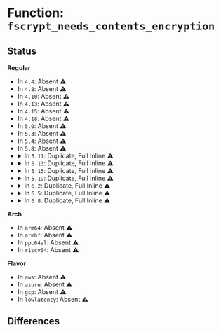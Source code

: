 # Function: <code>fscrypt_needs_contents_encryption</code>

## Status
<b>Regular</b>
<ul>
<li>
In <code>4.4</code>: Absent ⚠️
</li>
<li>
In <code>4.8</code>: Absent ⚠️
</li>
<li>
In <code>4.10</code>: Absent ⚠️
</li>
<li>
In <code>4.13</code>: Absent ⚠️
</li>
<li>
In <code>4.15</code>: Absent ⚠️
</li>
<li>
In <code>4.18</code>: Absent ⚠️
</li>
<li>
In <code>5.0</code>: Absent ⚠️
</li>
<li>
In <code>5.3</code>: Absent ⚠️
</li>
<li>
In <code>5.4</code>: Absent ⚠️
</li>
<li>
In <code>5.8</code>: Absent ⚠️
</li>
<li>
<details>
<summary>In <code>5.11</code>: Duplicate, Full Inline ⚠️</summary>

**Collision:** Static Duplication

**Inline:** Full

**Transformation:** False

**Instances:**

```
In fs/buffer.c (ffffffff81369721)
Location: include/linux/fscrypt.h:97
Inline: True
Inline callers:
  - fs/buffer.c:end_buffer_async_read_io
```
```
In fs/crypto/bio.c (ffffffff813a6e1f)
Location: include/linux/fscrypt.h:97
Inline: True
Inline callers:
  - fs/crypto/bio.c:fscrypt_zeroout_range
```
```
In fs/crypto/inline_crypt.c (ffffffff813a727f)
Location: include/linux/fscrypt.h:97
Inline: True
Inline callers:
  - fs/crypto/inline_crypt.c:fscrypt_mergeable_bio
```
```
In fs/ext4/inode.c (ffffffff8140b8ac)
Location: include/linux/fscrypt.h:97
Inline: True
Inline callers:
  - fs/ext4/inode.c:__ext4_block_zero_page_range
  - fs/ext4/inode.c:ext4_block_write_begin
```
```
In fs/ext4/page-io.c (ffffffff8142ba0c)
Location: include/linux/fscrypt.h:97
Inline: True
Inline callers:
  - fs/ext4/page-io.c:ext4_bio_write_page
```
```
In fs/ext4/readpage.c (ffffffff8142c827)
Location: include/linux/fscrypt.h:97
Inline: True
Inline callers:
  - fs/ext4/readpage.c:ext4_mpage_readpages
```
</details>
</li>
<li>
<details>
<summary>In <code>5.13</code>: Duplicate, Full Inline ⚠️</summary>

**Collision:** Static Duplication

**Inline:** Full

**Transformation:** False

**Instances:**

```
In fs/buffer.c (ffffffff8136f881)
Location: include/linux/fscrypt.h:97
Inline: True
Inline callers:
  - fs/buffer.c:end_buffer_async_read_io
```
```
In fs/crypto/bio.c (ffffffff813ade8f)
Location: include/linux/fscrypt.h:97
Inline: True
Inline callers:
  - fs/crypto/bio.c:fscrypt_zeroout_range
```
```
In fs/crypto/inline_crypt.c (ffffffff813ae2e3)
Location: include/linux/fscrypt.h:97
Inline: True
Inline callers:
  - fs/crypto/inline_crypt.c:fscrypt_mergeable_bio
```
```
In fs/ext4/inode.c (ffffffff81411a62)
Location: include/linux/fscrypt.h:97
Inline: True
Inline callers:
  - fs/ext4/inode.c:__ext4_block_zero_page_range
  - fs/ext4/inode.c:ext4_block_write_begin
```
```
In fs/ext4/page-io.c (ffffffff81432629)
Location: include/linux/fscrypt.h:97
Inline: True
Inline callers:
  - fs/ext4/page-io.c:ext4_bio_write_page
```
```
In fs/ext4/readpage.c (ffffffff814334f0)
Location: include/linux/fscrypt.h:97
Inline: True
Inline callers:
  - fs/ext4/readpage.c:ext4_mpage_readpages
```
</details>
</li>
<li>
<details>
<summary>In <code>5.15</code>: Duplicate, Full Inline ⚠️</summary>

**Collision:** Static Duplication

**Inline:** Full

**Transformation:** False

**Instances:**

```
In fs/buffer.c (ffffffff813be321)
Location: include/linux/fscrypt.h:198
Inline: True
Inline callers:
  - fs/buffer.c:end_buffer_async_read_io
```
```
In fs/crypto/bio.c (ffffffff813fd853)
Location: include/linux/fscrypt.h:198
Inline: True
Inline callers:
  - fs/crypto/bio.c:fscrypt_zeroout_range
```
```
In fs/crypto/inline_crypt.c (ffffffff813fdf69)
Location: include/linux/fscrypt.h:198
Inline: True
Inline callers:
  - fs/crypto/inline_crypt.c:fscrypt_mergeable_bio
```
```
In fs/ext4/inode.c (ffffffff8146491d)
Location: include/linux/fscrypt.h:198
Inline: True
Inline callers:
  - fs/ext4/inode.c:__ext4_block_zero_page_range
  - fs/ext4/inode.c:ext4_block_write_begin
```
```
In fs/ext4/page-io.c (ffffffff81485ee9)
Location: include/linux/fscrypt.h:198
Inline: True
Inline callers:
  - fs/ext4/page-io.c:ext4_bio_write_page
```
```
In fs/ext4/readpage.c (ffffffff81486d21)
Location: include/linux/fscrypt.h:198
Inline: True
Inline callers:
  - fs/ext4/readpage.c:ext4_mpage_readpages
```
</details>
</li>
<li>
<details>
<summary>In <code>5.19</code>: Duplicate, Full Inline ⚠️</summary>

**Collision:** Static Duplication

**Inline:** Full

**Transformation:** False

**Instances:**

```
In fs/buffer.c (ffffffff81445f1c)
Location: include/linux/fscrypt.h:206
Inline: True
Inline callers:
  - fs/buffer.c:end_buffer_async_read_io
```
```
In fs/crypto/bio.c (ffffffff8147104f)
Location: include/linux/fscrypt.h:206
Inline: True
Inline callers:
  - fs/crypto/bio.c:fscrypt_zeroout_range
```
```
In fs/crypto/inline_crypt.c (ffffffff81471794)
Location: include/linux/fscrypt.h:206
Inline: True
Inline callers:
  - fs/crypto/inline_crypt.c:fscrypt_dio_supported
  - fs/crypto/inline_crypt.c:fscrypt_mergeable_bio
  - fs/crypto/inline_crypt.c:fscrypt_set_bio_crypt_ctx
```
```
In fs/ext4/inode.c (ffffffff814e3ff4)
Location: include/linux/fscrypt.h:206
Inline: True
Inline callers:
  - fs/ext4/inode.c:__ext4_block_zero_page_range
  - fs/ext4/inode.c:ext4_block_write_begin
```
```
In fs/ext4/page-io.c (ffffffff8150947c)
Location: include/linux/fscrypt.h:206
Inline: True
Inline callers:
  - fs/ext4/page-io.c:ext4_bio_write_page
```
```
In fs/ext4/readpage.c (ffffffff8150a76a)
Location: include/linux/fscrypt.h:206
Inline: True
Inline callers:
  - fs/ext4/readpage.c:ext4_mpage_readpages
```
</details>
</li>
<li>
<details>
<summary>In <code>6.2</code>: Duplicate, Full Inline ⚠️</summary>

**Collision:** Static Duplication

**Inline:** Full

**Transformation:** False

**Instances:**

```
In fs/buffer.c (ffffffff814d465c)
Location: include/linux/fscrypt.h:203
Inline: True
Inline callers:
  - fs/buffer.c:end_buffer_async_read_io
```
```
In fs/crypto/bio.c (ffffffff81502b3f)
Location: include/linux/fscrypt.h:203
Inline: True
Inline callers:
  - fs/crypto/bio.c:fscrypt_zeroout_range
```
```
In fs/crypto/inline_crypt.c (ffffffff81503529)
Location: include/linux/fscrypt.h:203
Inline: True
Inline callers:
  - fs/crypto/inline_crypt.c:fscrypt_mergeable_bio
  - fs/crypto/inline_crypt.c:fscrypt_set_bio_crypt_ctx
```
```
In fs/ext4/inode.c (ffffffff8157d45d)
Location: include/linux/fscrypt.h:203
Inline: True
Inline callers:
  - fs/ext4/inode.c:__ext4_block_zero_page_range
  - fs/ext4/inode.c:ext4_block_write_begin
```
```
In fs/ext4/page-io.c (ffffffff815a404e)
Location: include/linux/fscrypt.h:203
Inline: True
Inline callers:
  - fs/ext4/page-io.c:ext4_bio_write_page
```
```
In fs/ext4/readpage.c (ffffffff815a5220)
Location: include/linux/fscrypt.h:203
Inline: True
Inline callers:
  - fs/ext4/readpage.c:ext4_mpage_readpages
```
</details>
</li>
<li>
<details>
<summary>In <code>6.5</code>: Duplicate, Full Inline ⚠️</summary>

**Collision:** Static Duplication

**Inline:** Full

**Transformation:** False

**Instances:**

```
In fs/buffer.c (ffffffff8150adb1)
Location: include/linux/fscrypt.h:203
Inline: True
Inline callers:
  - fs/buffer.c:end_buffer_async_read_io
```
```
In fs/crypto/bio.c (ffffffff8153a11f)
Location: include/linux/fscrypt.h:203
Inline: True
Inline callers:
  - fs/crypto/bio.c:fscrypt_zeroout_range
```
```
In fs/crypto/inline_crypt.c (ffffffff8153add9)
Location: include/linux/fscrypt.h:203
Inline: True
Inline callers:
  - fs/crypto/inline_crypt.c:fscrypt_mergeable_bio
  - fs/crypto/inline_crypt.c:fscrypt_set_bio_crypt_ctx
```
```
In fs/ext4/inode.c (ffffffff815b48c5)
Location: include/linux/fscrypt.h:203
Inline: True
Inline callers:
  - fs/ext4/inode.c:__ext4_block_zero_page_range
  - fs/ext4/inode.c:ext4_block_write_begin
```
```
In fs/ext4/page-io.c (ffffffff815dab08)
Location: include/linux/fscrypt.h:203
Inline: True
Inline callers:
  - fs/ext4/page-io.c:ext4_bio_write_folio
```
```
In fs/ext4/readpage.c (ffffffff815dbbc3)
Location: include/linux/fscrypt.h:203
Inline: True
Inline callers:
  - fs/ext4/readpage.c:ext4_mpage_readpages
```
</details>
</li>
<li>
<details>
<summary>In <code>6.8</code>: Duplicate, Full Inline ⚠️</summary>

**Collision:** Static Duplication

**Inline:** Full

**Transformation:** False

**Instances:**

```
In fs/buffer.c (ffffffff8153fc71)
Location: include/linux/fscrypt.h:218
Inline: True
Inline callers:
  - fs/buffer.c:end_buffer_async_read_io
```
```
In fs/crypto/bio.c (ffffffff8156f499)
Location: include/linux/fscrypt.h:218
Inline: True
Inline callers:
  - fs/crypto/bio.c:fscrypt_zeroout_range
```
```
In fs/crypto/inline_crypt.c (ffffffff815700f9)
Location: include/linux/fscrypt.h:218
Inline: True
Inline callers:
  - fs/crypto/inline_crypt.c:fscrypt_mergeable_bio
  - fs/crypto/inline_crypt.c:fscrypt_set_bio_crypt_ctx
```
```
In fs/ext4/inode.c (ffffffff815ed6d5)
Location: include/linux/fscrypt.h:218
Inline: True
Inline callers:
  - fs/ext4/inode.c:__ext4_block_zero_page_range
  - fs/ext4/inode.c:ext4_block_write_begin
```
```
In fs/ext4/page-io.c (ffffffff8161332c)
Location: include/linux/fscrypt.h:218
Inline: True
Inline callers:
  - fs/ext4/page-io.c:ext4_bio_write_folio
```
```
In fs/ext4/readpage.c (ffffffff8161448a)
Location: include/linux/fscrypt.h:218
Inline: True
Inline callers:
  - fs/ext4/readpage.c:ext4_mpage_readpages
```
</details>
</li>
</ul>
<b>Arch</b>
<ul>
<li>
In <code>arm64</code>: Absent ⚠️
</li>
<li>
In <code>armhf</code>: Absent ⚠️
</li>
<li>
In <code>ppc64el</code>: Absent ⚠️
</li>
<li>
In <code>riscv64</code>: Absent ⚠️
</li>
</ul>
<b>Flavor</b>
<ul>
<li>
In <code>aws</code>: Absent ⚠️
</li>
<li>
In <code>azure</code>: Absent ⚠️
</li>
<li>
In <code>gcp</code>: Absent ⚠️
</li>
<li>
In <code>lowlatency</code>: Absent ⚠️
</li>
</ul>

## Differences
